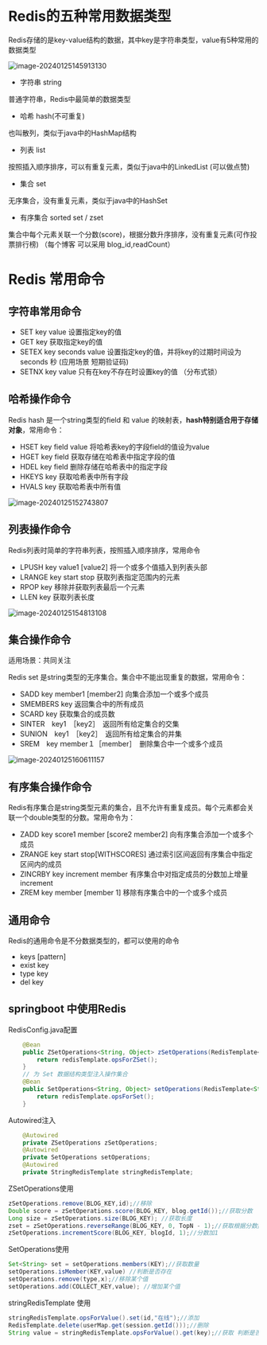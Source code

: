 # Redis的五种常用数据类型

Redis存储的是key-value结构的数据，其中key是字符串类型，value有5种常用的数据类型

![image-20240125145913130](C:\Users\wcf\AppData\Roaming\Typora\typora-user-images\image-20240125145913130.png)

- 字符串 string 

普通字符串，Redis中最简单的数据类型

- 哈希 hash(不可重复)

也叫散列，类似于java中的HashMap结构

- 列表 list 

按照插入顺序排序，可以有重复元素，类似于java中的LinkedList (可以做点赞)

- 集合 set

无序集合，没有重复元素，类似于java中的HashSet

- 有序集合 sorted set / zset

集合中每个元素关联一个分数(score)，根据分数升序排序，没有重复元素(可作投票排行榜)   （每个博客 可以采用 blog_id,readCount）

# Redis 常用命令

## 字符串常用命令

- SET key value 设置指定key的值
- GET key 获取指定key的值
- SETEX key seconds value 设置指定key的值，并将key的过期时间设为seconds 秒 (应用场景 短期验证码)
- SETNX key value 只有在key不存在时设置key的值 （分布式锁）

## 哈希操作命令

Redis hash 是一个string类型的field 和 value 的映射表，**hash特别适合用于存储对象**，常用命令：

- HSET key field value 将哈希表key的字段field的值设为value
- HGET key field 获取存储在哈希表中指定字段的值
- HDEL key field 删除存储在哈希表中的指定字段
- HKEYS key 获取哈希表中所有字段
- HVALS key 获取哈希表中所有值

![image-20240125152743807](C:\Users\wcf\AppData\Roaming\Typora\typora-user-images\image-20240125152743807.png)

## 列表操作命令

Redis列表时简单的字符串列表，按照插入顺序排序，常用命令

- LPUSH key value1 [value2]  将一个或多个值插入到列表头部
- LRANGE key start stop 获取列表指定范围内的元素
- RPOP key 移除并获取列表最后一个元素
- LLEN key 获取列表长度

![image-20240125154813108](C:\Users\wcf\AppData\Roaming\Typora\typora-user-images\image-20240125154813108.png)

## 集合操作命令

适用场景：共同关注

Redis set 是string类型的无序集合。集合中不能出现重复的数据，常用命令：

- SADD key member1 [member2] 向集合添加一个或多个成员
- SMEMBERS key 返回集合中的所有成员
- SCARD key 获取集合的成员数
- SINTER　key1　［key2］　返回所有给定集合的交集
- SUNION　key1　［key2］　返回所有给定集合的并集
- SREM　key  ｍember１［member］　删除集合中一个或多个成员

![image-20240125160611157](C:\Users\wcf\AppData\Roaming\Typora\typora-user-images\image-20240125160611157.png)

## 有序集合操作命令

Redis有序集合是string类型元素的集合，且不允许有重复成员。每个元素都会关联一个double类型的分数。常用命令为：

- ZADD key score1 member [score2 member2] 向有序集合添加一个或多个成员 
- ZRANGE key start stop[WITHSCORES] 通过索引区间返回有序集合中指定区间内的成员
- ZINCRBY key increment member 有序集合中对指定成员的分数加上增量increment
- ZREM key member [member 1] 移除有序集合中的一个或多个成员

## 通用命令

Redis的通用命令是不分数据类型的，都可以使用的命令

- keys [pattern]
- exist key
- type key
- del key

## springboot 中使用Redis

RedisConfig.java配置

~~~java
    @Bean
    public ZSetOperations<String, Object> zSetOperations(RedisTemplate<String, Object> redisTemplate) {
        return redisTemplate.opsForZSet();
    }
    // 为 Set 数据结构类型注入操作集合
    @Bean
    public SetOperations<String, Object> setOperations(RedisTemplate<String, Object> redisTemplate) {
        return redisTemplate.opsForSet();
    }
~~~

Autowired注入

~~~java
    @Autowired
    private ZSetOperations zSetOperations;
    @Autowired
    private SetOperations setOperations;
    @Autowired
    private StringRedisTemplate stringRedisTemplate;
~~~

ZSetOperations使用

~~~java
zSetOperations.remove(BLOG_KEY,id);//移除
Double score = zSetOperations.score(BLOG_KEY, blog.getId());//获取分数
Long size = zSetOperations.size(BLOG_KEY); //获取长度
zset = zSetOperations.reverseRange(BLOG_KEY, 0, TopN - 1);//获取根据分数排行
zSetOperations.incrementScore(BLOG_KEY, blogId, 1);//分数加1
~~~

SetOperations使用

~~~java
Set<String> set = setOperations.members(KEY);//获取数量
setOperations.isMember(KEY,value) //判断是否存在
setOperations.remove(type,x);//移除某个值
setOperations.add(COLLECT_KEY,value); //增加某个值
~~~

stringRedisTemplate 使用

~~~java
stringRedisTemplate.opsForValue().set(id,"在线");//添加
RedisTemplate.delete(userMap.get(session.getId()));//删除
String value = stringRedisTemplate.opsForValue().get(key);//获取 判断是否能获取到
~~~



